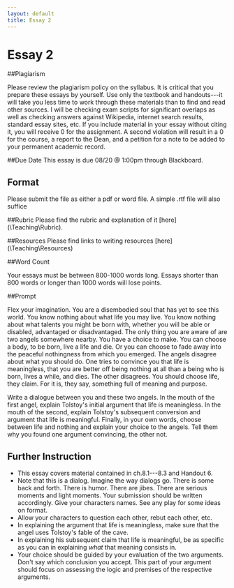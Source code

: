 ```yaml
---
layout: default
title: Essay 2
---
```


# Essay 2 #

##Plagiarism

Please review the plagiarism policy on the syllabus. It is critical that you prepare these essays by yourself. Use only the textbook and handouts---it will take you less time to work through these materials than to find and read other sources. I will be checking exam scripts for significant overlaps as well as checking answers against Wikipedia, internet search results, standard essay sites, etc. If you include material in your essay without citing it, you will receive 0 for the assignment. A second violation will result in a 0 for the course, a report to the Dean, and a petition for a note to be added to your permanent academic record. 

##Due Date
This essay is due 08/20 @ 1:00pm through Blackboard. 

## Format
Please submit the file as either a pdf or word file. A simple .rtf file will also suffice

##Rubric
Please find the rubric and explanation of it [here](\Teaching\Rubric\).

##Resources
Please find links to writing resources [here](\Teaching\Resources\)

##Word Count

Your essays must be between 800-1000 words long. Essays shorter than 800 words or longer than 1000 words will lose points. 

##Prompt 

Flex your imagination. You are a disembodied soul that has yet to see this world. You know nothing about what life you may live. You know nothing about what talents you might be born with, whether you will be able or disabled, advantaged or disadvantaged. The only thing you are aware of are two angels somewhere nearby. You have a choice to make. You can choose a body, to be born, live a life and die. Or you can choose to fade away into the peaceful nothingness from which you emerged. The angels disagree about what you should do. One tries to convince you that life is meaningless, that you are better off being nothing at all than a being who is born, lives a while, and dies. The other disagrees. You should choose life, they claim. For it is, they say, something full of meaning and purpose. 

Write a dialogue between you and these two angels. In the mouth of the first angel, explain Tolstoy's initial argument that life is meaningless. In the mouth of the second, explain Tolstoy's subsequent conversion and argument that life is meaningful. Finally, in your own words, choose between life and nothing and explain your choice to the angels. Tell them why you found one argument convincing, the other not. 


## Further Instruction

+ This essay covers material contained in ch.8.1---8.3 and Handout 6. 
+ Note that this is a dialog. Imagine the way dialogs go. There is some back and forth. There is humor. There are jibes. There are serious moments and light moments. Your submission should be written accordingly. Give your characters names.  See any play for some ideas on format. 
+ Allow your characters to question each other, rebut each other, etc.
+ In explaining the argument that life is meaningless, make sure that the angel uses Tolstoy's fable of the cave. 
+ In explaining his subsequent claim that life is meaningful, be as specific as you can in explaining *what* that meaning consists in. 
+ Your choice should be guided by your evaluation of the two arguments. Don't say which conclusion you accept. This part of your argument should focus on assessing the logic and premises of the respective arguments.   




